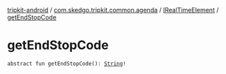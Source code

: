 [tripkit-android](../../index.md) / [com.skedgo.tripkit.common.agenda](../index.md) / [IRealTimeElement](index.md) / [getEndStopCode](./get-end-stop-code.md)

# getEndStopCode

`abstract fun getEndStopCode(): `[`String`](https://kotlinlang.org/api/latest/jvm/stdlib/kotlin/-string/index.html)`!`